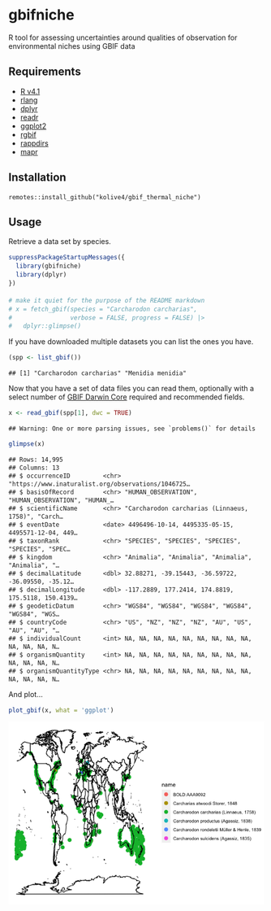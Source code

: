 gbifniche
================

R tool for assessing uncertainties around qualities of observation for
environmental niches using GBIF data

## Requirements

-   [R v4.1](https://www.r-project.org/)
-   [rlang](https://CRAN.R-project.org/package=rlang)
-   [dplyr](https://CRAN.R-project.org/package=dplyr)
-   [readr](https://CRAN.R-project.org/package=readr)
-   [ggplot2](https://CRAN.R-project.org/package=ggplot2)
-   [rgbif](https://CRAN.R-project.org/package=rgbif)
-   [rappdirs](https://CRAN.R-project.org/package=rappdirs)
-   [mapr](https://CRAN.R-project.org/package=mapr)

## Installation

    remotes::install_github("kolive4/gbif_thermal_niche")

## Usage

Retrieve a data set by species.

``` r
suppressPackageStartupMessages({
  library(gbifniche)
  library(dplyr)
})

# make it quiet for the purpose of the README markdown
# x = fetch_gbif(species = "Carcharodon carcharias", 
#                verbose = FALSE, progress = FALSE) |>
#   dplyr::glimpse()
```

If you have downloaded multiple datasets you can list the ones you have.

``` r
(spp <- list_gbif())
```

    ## [1] "Carcharodon carcharias" "Menidia menidia"

Now that you have a set of data files you can read them, optionally with
a select number of [GBIF Darwin
Core](https://ipt.gbif.org/manual/en/ipt/2.5/occurrence-data) required
and recommended fields.

``` r
x <- read_gbif(spp[1], dwc = TRUE)
```

    ## Warning: One or more parsing issues, see `problems()` for details

``` r
glimpse(x)
```

    ## Rows: 14,995
    ## Columns: 13
    ## $ occurrenceID         <chr> "https://www.inaturalist.org/observations/1046725…
    ## $ basisOfRecord        <chr> "HUMAN_OBSERVATION", "HUMAN_OBSERVATION", "HUMAN_…
    ## $ scientificName       <chr> "Carcharodon carcharias (Linnaeus, 1758)", "Carch…
    ## $ eventDate            <date> 4496496-10-14, 4495335-05-15, 4495571-12-04, 449…
    ## $ taxonRank            <chr> "SPECIES", "SPECIES", "SPECIES", "SPECIES", "SPEC…
    ## $ kingdom              <chr> "Animalia", "Animalia", "Animalia", "Animalia", "…
    ## $ decimalLatitude      <dbl> 32.88271, -39.15443, -36.59722, -36.09550, -35.12…
    ## $ decimalLongitude     <dbl> -117.2889, 177.2414, 174.8819, 175.5118, 150.4139…
    ## $ geodeticDatum        <chr> "WGS84", "WGS84", "WGS84", "WGS84", "WGS84", "WGS…
    ## $ countryCode          <chr> "US", "NZ", "NZ", "NZ", "AU", "US", "AU", "AU", "…
    ## $ individualCount      <int> NA, NA, NA, NA, NA, NA, NA, NA, NA, NA, NA, NA, N…
    ## $ organismQuantity     <int> NA, NA, NA, NA, NA, NA, NA, NA, NA, NA, NA, NA, N…
    ## $ organismQuantityType <chr> NA, NA, NA, NA, NA, NA, NA, NA, NA, NA, NA, NA, N…

And plot…

``` r
plot_gbif(x, what = 'ggplot')
```

![](README_files/figure-gfm/unnamed-chunk-4-1.png)<!-- -->
